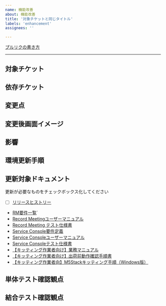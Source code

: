 ```yaml
---
name: 機能改善
about: 機能改善
title: '対象チケットと同じタイトル'
labels: 'enhancement'
assignees: ''

---
```


[プルリクの書き方](https://tis-ai.docbase.io/posts/893330#プルリクの書き方)

---

## 対象チケット
<!-- Issue、Trelloのチケットのリンクを示す -->

## 依存チケット
<!-- 同時リリースが必要なプルリクのリンクを示す -->

## 変更点
<!-- レビュアに伝えるための重要な項目
以下を記載
  ・システム的な変更点
  ・変更点毎の変更理由（必要に応じて）
  ・検討資料、設計資料、参考資料などのリンク（必要に応じて） -->

## 変更後画面イメージ
<!-- 画面イメージ変更の場合は、変更後の画面イメージを添付 -->

## 影響
<!-- 特筆すべき影響点 -->

## 環境更新手順
<!-- 環境更新手順書のアンカ付きリンク -->

## 更新対象ドキュメント
更新が必要なものをチェックボックス化してください

- [ ] [リリースヒストリー](https://tis-ai.docbase.io/posts/735595)
- [RM要件一覧](https://tis-ai.docbase.io/posts/709215)` 
- [Record Meetingユーザーマニュアル](https://github.com/orgs/tis-ai/teams/recordmeeting-product/repositories)
- [Record Meeting テスト仕様書](https://tis-ai.docbase.io/posts/709278)
- [Service Console要件定義](https://tis-ai.docbase.io/posts/641896)
- [Service Consoleユーザーマニュアル](https://github.com/tis-ai/record-meeting-support/tree/master/manual/docs/SC_User_Manual)
- [Service Consoleテスト仕様書](https://tis-ai.docbase.io/posts/713833)
- [【キッティング作業者向け】業務マニュアル](https://tis-ai.docbase.io/posts/898746)
- [【キッティング作業者向け】出荷前動作確認手順書](https://tis-ai.docbase.io/posts/899068)
- [【キッティング作業者向】M5Stackキッティング手順（Windows版）](https://tis-ai.docbase.io/posts/898678)


## 単体テスト確認観点
<!-- 単体テストの"観点"を挙げる（テストケースではない） -->

## 結合テスト確認観点
<!-- 結合テストの"観点"を挙げる（テストケースではない） -->